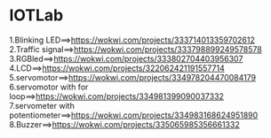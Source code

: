 # IOTLab


1.Blinking LED==>https://wokwi.com/projects/333714013359702612<br>
2.Traffic signal==>https://wokwi.com/projects/333798899249578578<br>
3.RGBled==>https://wokwi.com/projects/333802704403956307<br>
4.LCD==>https://wokwi.com/projects/322062421191557714<br>
5.servomotor==>https://wokwi.com/projects/334978204470084179<br>
6.servomotor with for loop==>https://wokwi.com/projects/334981399090037332<br>
7.servometer with potentiometer==>https://wokwi.com/projects/334983168624951890<br>
8.Buzzer==>https://wokwi.com/projects/335065985356661332
